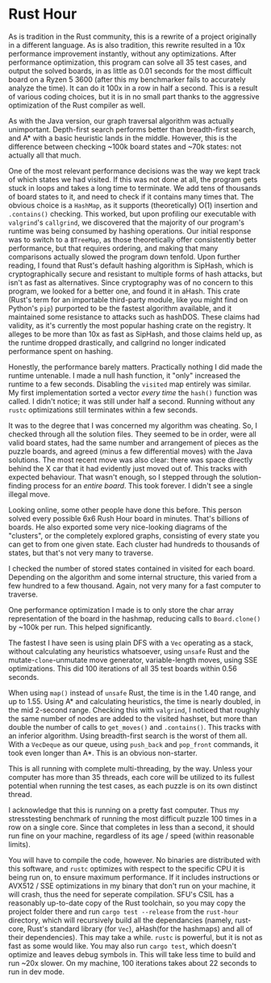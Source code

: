 # Rust Hour


As is tradition in the Rust community, this is a rewrite of a project originally in a different language. As is also tradition, this rewrite resulted in a 10x performance improvement instantly, without any optimizations. After performance optimization, this program can solve all 35 test cases, and output the solved boards, in as little as 0.01 seconds for the most difficult board on a Ryzen 5 3600 (after this my benchmarker fails to accurately analyze the time). It can do it 100x in a row in half a second. This is a result of various coding choices, but it is in no small part thanks to the aggressive optimization of the Rust compiler as well.

As with the Java version, our graph traversal algorithm was actually unimportant. Depth-first search performs better than breadth-first search, and A* with a basic heuristic lands in the middle. However, this is the difference between checking ~100k board states and ~70k states: not actually all that much.

One of the most relevant performance decisions was the way we kept track of which states we had visited. If this was not done at all, the program gets stuck in loops and takes a long time to terminate. We add tens of thousands of board states to it, and need to check if it contains many times that. The obvious choice is a `HashMap`, as it supports (theoretically) O(1) insertion and `.contains()` checking. This worked, but upon profiling our executable with `valgrind`'s `callgrind`, we discovered that the majority of our program's runtime was being consumed by hashing operations. Our initial response was to switch to a `BTreeMap`, as those theoretically offer consistently better performance, but that requires ordering, and making that many comparisons actually slowed the program down tenfold. Upon further reading, I found that Rust's default hashing algorithm is SipHash, which is cryptographically secure and resistant to multiple forms of hash attacks, but isn't as fast as alternatives. Since cryptography was of no concern to this program, we looked for a better one, and found it in aHash. This crate (Rust's term for an importable third-party module, like you might find on Python's `pip`) purported to be the fastest algorithm available, and it maintained some resistance to attacks such as hashDOS. These claims had validity, as it's currently the most popular hashing crate on the registry. It alleges to be more than 10x as fast as SipHash, and those claims held up, as the runtime dropped drastically, and callgrind no longer indicated performance spent on hashing.

Honestly, the performance barely matters. Practically nothing I did made the runtime untenable. I made a null hash function, it "only" increased the runtime to a few seconds. Disabling the `visited` map entirely was similar. My first implementation sorted a vector _every time_ the `hash()` function was called. I didn't notice; it was still under half a second. Running without any `rustc` optimizations still terminates within a few seconds.

It was to the degree that I was concerned my algorithm was cheating. So, I checked through all the solution files. They seemed to be in order, were all valid board states, had the same number and arrangement of pieces as the puzzle boards, and agreed (minus a few differential moves) with the Java solutions. The most recent move was also clear: there was space directly behind the X car that it had evidently just moved out of. This tracks with expected behaviour. That wasn't enough, so I stepped through the solution-finding process for an _entire board_. This took forever. I didn't see a single illegal move.

Looking online, some other people have done this before. This person solved every possible 6x6 Rush Hour board in minutes. That's billions of boards. He also exported some very nice-looking diagrams of the "clusters", or the completely explored graphs, consisting of every state you can get to from one given state. Each cluster had hundreds to thousands of states, but that's not very many to traverse.

I checked the number of stored states contained in visited for each board. Depending on the algorithm and some internal structure, this varied from a few hundred to a few thousand. Again, not very many for a fast computer to traverse.

One performance optimization I made is to only store the char array representation of the board in the hashmap, reducing calls to `Board.clone()` by ~100k per run. This helped significantly.

The fastest I have seen is using plain DFS with a `Vec` operating as a stack, without calculating any heuristics whatsoever, using `unsafe` Rust and the mutate-`clone`-unmutate move generator, variable-length moves, using SSE optimizations. This did 100 iterations of all 35 test boards within 0.56 seconds.

When using `map()` instead of `unsafe` Rust, the time is in the 1.40 range, and up to 1.55.
Using A* and calculating heuristics, the time is nearly doubled, in the mid 2-second range. Checking this with `valgrind`, I noticed that roughly the same number of nodes are added to the visited hashset, but more than double the number of calls to `get_moves()` and `.contains()`. This tracks with an inferior algorithm. 
Using breadth-first search is the worst of them all. With a `VecDeque` as our queue, using `push_back` and `pop_front` commands, it took even longer than A*. This is an obvious non-starter.

This is all running with complete multi-threading, by the way. Unless your computer has more than 35 threads, each core will be utilized to its fullest potential when running the test cases, as each puzzle is on its own distinct thread.

I acknowledge that this is running on a pretty fast computer. Thus my stresstesting benchmark of running the most difficult puzzle 100 times in a row on a single core. Since that completes in less than a second, it should run fine on your machine, regardless of its age / speed (within reasonable limits).

You will have to compile the code, however. No binaries are distributed with this software, and `rustc` optimizes with respect to the specific CPU it is being run on, to ensure maximum performance. If it includes instructions or AVX512 / SSE optimizations in my binary that don't run on your machine, it will crash, thus the need for seperate compilation. SFU's CSIL has a reasonably up-to-date copy of the Rust toolchain, so you may copy the project folder there and run `cargo test --release` from the `rust-hour` directory, which will recursively build all the dependancies (namely, rust-core, Rust's standard library (for `Vec`), aHash(for the hashmaps) and all of their dependencies). This may take a while. `rustc` is powerful, but it is not as fast as some would like. You may also run `cargo test`, which doesn't optimize and leaves debug symbols in. This will take less time to build and run ~20x slower. On my machine, 100 iterations takes about 22 seconds to run in dev mode.
